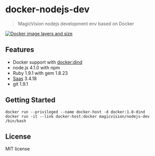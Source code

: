 # docker-nodejs-dev

> MagicVision nodejs development env based on Docker

[![Docker image layers and size](https://badge.imagelayers.io/magicvision/nodejs-dev:latest.svg)](https://imagelayers.io/?images=magicvision/nodejs-dev:latest 'Get your own badge on imagelayers.io')

## Features

- Docker support with [docker:dind][]
- node.js 4.1.0 with npm
- Ruby 1.9.1 with gem 1.8.23
- [Saas][] 3.4.18
- git 1.9.1

[docker:dind]: https://hub.docker.com/_/docker/#
[Saas]: https://github.com/sass/sass

## Getting Started

    docker run --privileged --name docker-host -d docker:1.8-dind
    docker run -it --link docker-host:docker magicvision/nodejs-dev /bin/bash

## License

MIT license
